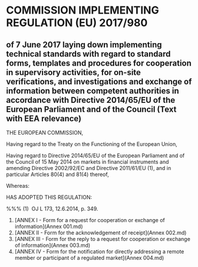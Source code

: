 # COMMISSION IMPLEMENTING REGULATION (EU) 2017/980

## of 7 June 2017 laying down implementing technical standards with regard to standard forms, templates and procedures for cooperation in supervisory activities, for on-site verifications, and investigations and exchange of information between competent authorities in accordance with Directive 2014/65/EU of the European Parliament and of the Council (Text with EEA relevance)

THE EUROPEAN COMMISSION,

Having regard to the Treaty on the Functioning of the European Union,

Having regard to Directive 2014/65/EU of the European Parliament and of the Council of 15 May 2014 on markets in financial instruments and amending Directive 2002/92/EC and Directive 2011/61/EU (1), and in particular Articles 80(4) and 81(4) thereof,

Whereas:

HAS ADOPTED THIS REGULATION:

%%% (1)  OJ L 173, 12.6.2014, p. 349.

1. [ANNEX I - Form for a request for cooperation or exchange of information](Annex 001.md)
1. [ANNEX II - Form for the acknowledgement of receipt](Annex 002.md)
1. [ANNEX III - Form for the reply to a request for cooperation or exchange of information](Annex 003.md)
1. [ANNEX IV - Form for the notification for directly addressing a remote member or participant of a regulated market](Annex 004.md)
